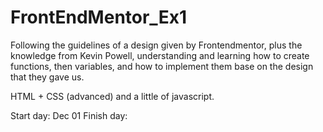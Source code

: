 # FrontEndMentor_Ex1

Following the guidelines of a design given by Frontendmentor, plus the knowledge from Kevin Powell, understanding and learning how to create functions, then variables, and how to implement them base on the design that they gave us. 

HTML + CSS (advanced) and a little of javascript. 

Start day: Dec 01
Finish day: 